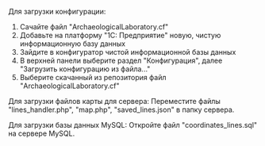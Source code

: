 Для загрузки конфигурации:
1. Сачайте файл "ArchaeologicalLaboratory.cf"
2. Добавьте на платформу "1С: Предприятие" новую, чистую информационную базу данных
3. Зайдите в конфигуратор чистой информационной базы данных
4. В верхней панели выберите раздел "Конфигурация", далее "Загрузить конфигурацию из файла..."
5. Выберите скачанный из репозитория файл "ArchaeologicalLaboratory.cf"

Для загрузки файлов карты для сервера:
Переместите файлы "lines_handler.php", "map.php", "saved_lines.json" в папку сервера.

Для загрузки базы данных MySQL:
Откройте файл "coordinates_lines.sql" на сервере MySQL.

